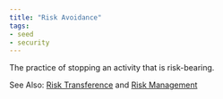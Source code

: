 ```yaml
---
title: "Risk Avoidance"
tags:
- seed
- security
---
```

The practice of stopping an activity that is risk-bearing.

See Also: [Risk Transference](notes/Risk%20Transference.md) and [Risk Management](notes/Risk%20Management.md)
